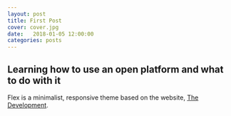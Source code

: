 ```yaml
---
layout: post
title: First Post
cover: cover.jpg
date:   2018-01-05 12:00:00
categories: posts
---
```


## Learning how to use an open platform and what to do with it

Flex is a minimalist, responsive theme based on the website, [The Development](http://thedevelopment.co).
